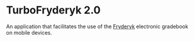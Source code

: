 # TurboFryderyk 2.0
An application that facilitates the use of the [Fryderyk](https://fryderyk.edu.pl) electronic gradebook on mobile devices.